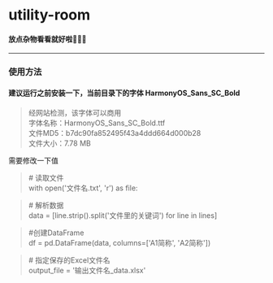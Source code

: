 # utility-room

#### 放点杂物看看就好啦🤣🤣🤣
----------
### 使用方法
#### 建议运行之前安装一下，当前目录下的字体 **HarmonyOS_Sans_SC_Bold**

>经网站检测，该字体可以商用<br>
>字体名称：HarmonyOS_Sans_SC_Bold.ttf<br>
>文件MD5：b7dc90fa852495f43a4ddd664d000b28<br>
>文件大小：7.78 MB<br>



需要修改一下值

>\# 读取文件<br>
>with open('文件名.txt', 'r') as file:

>\# 解析数据<br>
>data = [line.strip().split('文件里的关键词') for line in lines]

>\#创建DataFrame<br>
>df = pd.DataFrame(data, columns=['A1简称', 'A2简称'])

>\# 指定保存的Excel文件名<br>
>output_file = '输出文件名_data.xlsx'

